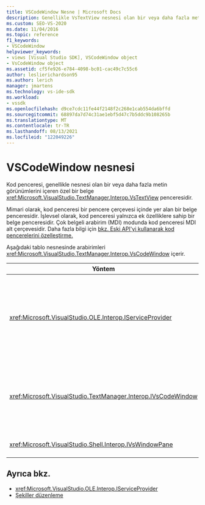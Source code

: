 ```yaml
---
title: VSCodeWindow Nesne | Microsoft Docs
description: Genellikle VsTextView nesnesi olan bir veya daha fazla metin görünümü içeren özelleştirilmiş belge pencereleri olan kod pencerelerini öğrenin.
ms.custom: SEO-VS-2020
ms.date: 11/04/2016
ms.topic: reference
f1_keywords:
- VSCodeWindow
helpviewer_keywords:
- views [Visual Studio SDK], VSCodeWindow object
- VsCodeWindow object
ms.assetid: cf5fe926-e784-4098-bc01-cac49c7c55c6
author: leslierichardson95
ms.author: lerich
manager: jmartens
ms.technology: vs-ide-sdk
ms.workload:
- vssdk
ms.openlocfilehash: d9ce7cdc11fe44f2148f2c268e1cab554da6bffd
ms.sourcegitcommit: 68897da7d74c31ae1ebf5d47c7b5ddc9b108265b
ms.translationtype: MT
ms.contentlocale: tr-TR
ms.lasthandoff: 08/13/2021
ms.locfileid: "122049226"
---
```

# <a name="vscodewindow-object"></a>VSCodeWindow nesnesi
Kod penceresi, genellikle nesnesi olan bir veya daha fazla metin görünümlerini içeren özel bir belge <xref:Microsoft.VisualStudio.TextManager.Interop.VsTextView> penceresidir.

 Mimari olarak, kod penceresi bir pencere çerçevesi içinde yer alan bir belge penceresidir. İşlevsel olarak, kod penceresi yalnızca ek özelliklere sahip bir belge penceresidir. Çok belgeli arabirim (MDI) modunda kod penceresi MDI alt çerçevesidir. Daha fazla bilgi için [bkz. Eski API'yi kullanarak kod pencerelerini özelleştirme.](/previous-versions/visualstudio/visual-studio-2015/extensibility/customizing-code-windows-by-using-the-legacy-api?preserve-view=true&view=vs-2015)

 Aşağıdaki tablo nesnesinde arabirimleri <xref:Microsoft.VisualStudio.TextManager.Interop.VsCodeWindow> içerir.

|Yöntem|Açıklama|
|------------|-----------------|
|<xref:Microsoft.VisualStudio.OLE.Interop.IServiceProvider>|Genel olarak benzersiz bir tanımlayıcının (GUID) tanım sağladığı bir hizmeti bulmak için genel bir erişim mekanizması sağlar.|
|<xref:Microsoft.VisualStudio.TextManager.Interop.IVsCodeWindow>|Bir veya daha fazla kod görünümleri içeren birden çok belge arabirimi (MDI) alt sınıflarını temsil eder.|
|<xref:Microsoft.VisualStudio.Shell.Interop.IVsWindowPane>|Bir pencere çerçevesini doldurur.|

## <a name="see-also"></a>Ayrıca bkz.
- <xref:Microsoft.VisualStudio.OLE.Interop.IServiceProvider>
- [Şekiller düzenleme](https://www.microsoft.com/download/details.aspx?id=55984)